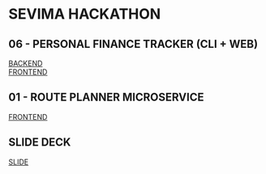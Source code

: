 # SEVIMA HACKATHON

## 06 - PERSONAL FINANCE TRACKER (CLI + WEB)
[BACKEND](https://github.com/degalih/backend-personal-finance-tracker)  
[FRONTEND](https://github.com/degalih/frontend-personal-finance-tracker)

## 01 - ROUTE PLANNER MICROSERVICE
[FRONTEND](https://github.com/degalih/frontend-route-planner-microservice)

## SLIDE DECK
[SLIDE](https://docs.google.com/presentation/d/1m4sKp-IZRRKcxcLk1kiQ62twm4rQClbQ/edit?usp=sharing&ouid=103889741834910950289&rtpof=true&sd=true)
